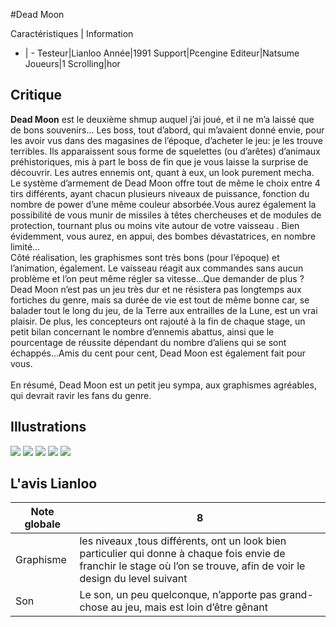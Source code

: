 #Dead Moon

Caractéristiques | Information
- | -
Testeur|Lianloo
Année|1991
Support|Pcengine
Editeur|Natsume
Joueurs|1
Scrolling|hor

## Critique
<b>Dead Moon</b> est le deuxième shmup auquel j’ai joué, et il ne m’a laissé que de bons souvenirs… Les boss, tout d’abord, qui m’avaient donné envie, pour les avoir vus dans des magasines de l’époque, d’acheter le jeu: je les trouve terribles. Ils apparaissent sous forme de squelettes (ou d’arêtes) d’animaux préhistoriques, mis à part le boss de fin que je vous laisse la surprise de découvrir. Les autres ennemis ont, quant à eux, un look purement mecha. Le système d’armement de Dead Moon offre tout de même le choix entre 4 tirs différents, ayant chacun plusieurs niveaux de puissance, fonction du nombre de power d’une même couleur absorbée.Vous aurez également la possibilité de vous munir de missiles à têtes chercheuses et de modules de protection, tournant plus ou moins vite autour de votre vaisseau . Bien évidemment, vous aurez, en appui, des bombes dévastatrices, en nombre limité… <br/>Côté réalisation, les graphismes sont très bons (pour l’époque) et l’animation, également. Le vaisseau réagit aux commandes sans aucun problème et l’on peut même régler sa vitesse…Que demander de plus ?<br/>Dead Moon n’est pas un jeu très dur et ne résistera pas longtemps aux fortiches du genre, mais sa durée de vie est tout de même bonne car, se balader tout le long du jeu, de la Terre aux entrailles de la Lune, est un vrai plaisir. De plus, les concepteurs ont rajouté à la fin de chaque stage, un petit bilan concernant le nombre d’ennemis abattus, ainsi que le pourcentage de réussite dépendant du nombre d’aliens qui se sont échappés…Amis du cent pour cent, Dead Moon est également fait pour vous.<br/><br/>En résumé, Dead Moon est un petit jeu sympa, aux graphismes agréables, qui devrait ravir les fans du genre.

## Illustrations
![](http://www.shmup.com/images/thumbs/dead-moon-1.jpg)
![](http://www.shmup.com/images/thumbs/dead-moon-2.jpg)
![](http://www.shmup.com/images/thumbs/)
![](http://www.shmup.com/images/thumbs/)
![](http://www.shmup.com/images/thumbs/)

## L'avis Lianloo
Note globale|8
-|-
Graphisme|les niveaux ,tous différents, ont un look bien particulier qui donne à chaque fois envie de franchir le stage où l’on se trouve, afin de voir le design du level suivant
Son|Le son, un peu quelconque, n’apporte pas grand-chose au jeu, mais est loin d’être gênant
